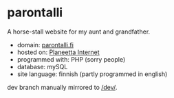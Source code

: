 # parontalli
A horse-stall website for my aunt and grandfather.

 - domain: [parontalli.fi](http://www.parontalli.fi/)
 - hosted on: [Planeetta Internet](http://www.planeetta.net/)
 - programmed with: PHP (sorry people)
 - database: mySQL
 - site language: finnish (partly programmed in english)

dev branch manually mirrored to [/dev/](http://www.parontalli.fi/dev/).
